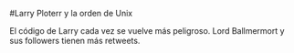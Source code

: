 #Larry Ploterr y la orden de Unix

El código de Larry cada vez se vuelve más peligroso.
Lord Ballmermort y sus followers tienen más retweets.
